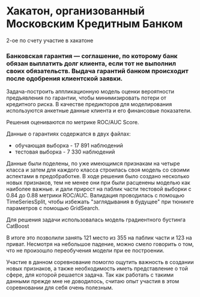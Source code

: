 # Хакатон, организованный Московским Кредитным Банком
2-ое по счету участие в хакатоне

### Банковская гарантия — соглашение, по которому банк обязан выплатить долг клиента, если тот не выполнил своих обязательств. Выдача гарантий банком происходит после одобрения клиентской заявки.

Задача-построить аппликационную модель оценки вероятности предъявления по гарантии, чтобы минимизировать потери от кредитного риска. В качестве предикторов для моделирования используются анкетные данные клиента и его финансовые показатели.

Решения оцениваются по метрике ROC/AUC Score.

Данные о гарантиях содержатся в двух файлах:
- обучающая выборка - 17 891 наблюдений 
- тестовая выборка - 7 330 наблюдений 

Данные были поделены, по уже имеющимся признакам на четыре класса и затем для каждого класса строилась своя модель со своими аспектами в предобработке.
В ходе решения было создано несколько новых признаков, тем не менее они при были расценены моделью как наиболее важные. и дали прирост на паблик части тестовой выборки с 0.84 до 0.88 метрики ROC/AUC.
Валидация проводилась с помощью TimeSeriesSplit, чтобы избежать "заглядывания в будущее" при тюнинге параметров с помощью GridSearch.

Для решения задачи использовалась модель градиентного бустинга CatBoost

В итоге это позволили занять 121 место из 355 на паблик части и 123 на приват. Несмотря на небольшое падение, можно смело говорить о том, что не произошло переобучения модели при ее построении. 

Участие в данном соревнование помогло ощутить важность в создании новых признаков, а также необходимость иметь представление о той сфере, для которой решается задача. Так как работать с такими данными прежде мне не доводилось, считаю опыт участия в этом соревновании  для себя очень полезным.  
